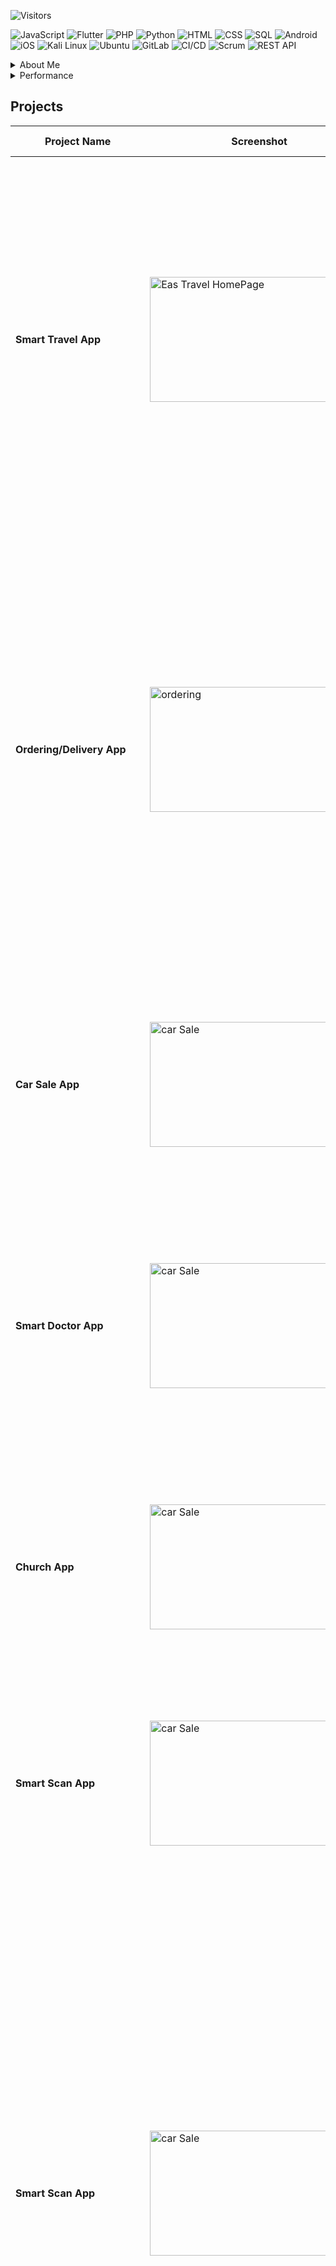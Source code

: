 ![Visitors](https://api.visitorbadge.io/api/visitors?path=https%3A%2F%2Fgithub.com%2FFKdevelopers254%2F&label=VISITORS&countColor=%23263759)


![JavaScript](https://img.shields.io/badge/-JavaScript-yellow)
![Flutter](https://img.shields.io/badge/-Flutter-blue)
![PHP](https://img.shields.io/badge/-PHP-8892BF)
![Python](https://img.shields.io/badge/-Python-3776AB)
![HTML](https://img.shields.io/badge/-HTML-E34F26)
![CSS](https://img.shields.io/badge/-CSS-1572B6)
![SQL](https://img.shields.io/badge/-SQL-4479A1)
![Android](https://img.shields.io/badge/-Android-3DDC84)
![iOS](https://img.shields.io/badge/-iOS-000000)
![Kali Linux](https://img.shields.io/badge/-Kali%20Linux-557C94)
![Ubuntu](https://img.shields.io/badge/-Ubuntu-E95420)
![GitLab](https://img.shields.io/badge/-GitLab-FCA121)
![CI/CD](https://img.shields.io/badge/-CI%2FCD-47A248)
![Scrum](https://img.shields.io/badge/-Scrum-5C9FED)
![REST API](https://img.shields.io/badge/-REST%20API-009688)

<details>

<summary>About Me </summary>


I am passionate about creating high-quality mobile applications that deliver exceptional user experiences. With over 5 years of experience in the field, I have developed a deep understanding of the Flutter framework and its capabilities. Developing high-quality mobile applications using the Flutter framework Building custom UI designs that are both functional and visually appealing Integrating APIs and backend services to create seamless user experiences Creating cross-platform apps for both Android and iOS platforms Debugging and troubleshooting issues to ensure smooth performance

</details>


<details>

  <summary>Performance</summary>

<center>
<picture>
  <source media="(prefers-color-scheme: dark)" srcset="https://github-readme-stats.vercel.app/api?username=FKDevelopers254&show_icons=true&theme=github_dark&count_private=true&line_height=25&hide_title=true">
  <img alt="Github Stats" src="https://github-readme-stats.vercel.app/api?username=FKDevelopers254&show_icons=true&count_private=true&line_height=25&hide_title=true">
</picture>

<picture>
  <source media="(prefers-color-scheme: dark)" srcset="https://github-readme-stats.vercel.app/api/top-langs/?username=FKDevelopers254&layout=compact&theme=github_dark&hide=VHDL,ROFF,CUDA&langs_count=6&card_width=445">
  <img alt="Top langs" src="https://github-readme-stats.vercel.app/api/top-langs/?username=FKDevelopers254&layout=compact&hide=VHDL,ROFF,CUDA&langs_count=6&card_width=445">
</picture>

<!-- <picture>
  <source media="(prefers-color-scheme: dark)" srcset="https://github-readme-stats.vercel.app/api/wakatime?username=FKDevelopers254&layout=compact&theme=github_dark">
  <img alt="FK Devs" src="https://github-readme-stats.vercel.app/api/wakatime?username=FKDevelopers254&layout=compact">
</picture>   

-->
</center>
</details>

## Projects


| Project Name | Screenshot     | Description | Tools Used | Project Repository |
|--------------|----------------|-------------|------------|--------------------|
| **Smart Travel App** |<img src="https://github.com/FKdevelopers254/FKdevelopers254/assets/65674370/2db01571-d359-410c-b8ac-46cd9d10b4b5" alt="Eas Travel HomePage" width= "350" height="200px">   |  <br> Welcome to our all-in-one travel app! With our platform, users can easily plan and book their dream vacations, all while earning rewards and exploring the great outdoors.Our app offers a seamless user experience, allowing users to quickly and easily create an account, login, and start browsing our wide selection of hotels, safari tours, and rental cars. We also offer a wishlist system, so users can save their favorite destinations and come back to them later. | HTML, CSS, JavaScript, Netlify `(Hosting)` | [``Live Preview``](https://eastafricantravel.github.io) |
| **Ordering/Delivery App** |<img src="https://github.com/FKdevelopers254/FKdevelopers254/assets/65674370/031c7e7b-dc44-4211-8b59-5b92b6f93bf0" alt="ordering" width= "350" height="200px"> |  <br> Welcome to Munchies, the ultimate food ordering app! With our platform, users can easily order delicious meals from their favorite restaurants and have them delivered straight to their door. Our app features a secure authentication system, allowing both users and admins to log in and access their accounts. Users can browse menus, select their desired items, and specify their delivery location. Once the order is placed, users can track their delivery in real-time and receive notifications when their food is on the way.! | HTML & CSS | [``Live Preview``](https://onlineaishop.github.io) |
| **Car Sale App** |<img src="https://github.com/FKdevelopers254/FKdevelopers254/assets/65674370/00042359-5b4c-4dde-bd5e-90c8ab64b747" alt="car Sale" width= "350" height="200px"> |  <br> Browse through a diverse range of cars, offering detailed insights and information for enthusiasts looking to explore various models and specifications. Car Seller Interface: Sellers can effortlessly input car details, manage bookings, and interact with potential buyers! | HTML, CSS & JavaScript | [``Live Preview``](https://caraisale.github.io) |
| **Smart Doctor App** |<img src="https://github.com/FKdevelopers254/FKdevelopers254/assets/65674370/5cba93a4-0baa-4456-a45d-a61c2aaf2c51" alt="car Sale" width= "350" height="200px"> |  <br> With our platform, patients can quickly and easily input their symptoms and receive feedback from doctors in real-time. This is especially useful in emergency situations, where patients may not be able to visit a doctor in person. By using our app, patients can get the care they need from the comfort of their own home.! | HTML, CSS & JavaScript | [``Live Preview``](https://clock-digita.netlify.app/) |
| **Church App** |<img src="https://github.com/FKdevelopers254/FKdevelopers254/assets/65674370/5d8d761d-a07c-46c1-8e75-b380970a5540" alt="car Sale" width= "350" height="200px"> |  <br> Browse through a diverse range of cars, offering detailed insights and information for enthusiasts looking to explore various models and specifications. Car Seller Interface: Sellers can effortlessly input car details, manage bookings, and interact with potential buyers! | HTML, CSS & JavaScript | [``Live Preview``](https://clock-digita.netlify.app/) |
| **Smart Scan App** |<img src="https://github.com/FKdevelopers254/FKdevelopers254/assets/65674370/3729af2f-eb7e-40b4-a384-fcddf3ea82ae" alt="car Sale" width= "350" height="200px"> |  <br> Browse through a diverse range of cars, offering detailed insights and information for enthusiasts looking to explore various models and specifications. Car Seller Interface: Sellers can effortlessly input car details, manage bookings, and interact with potential buyers! | HTML, CSS & JavaScript | [``Live Preview``](https://clock-digita.netlify.app/) |
| **Smart Scan App** |<img src="https://github.com/FKdevelopers254/FKdevelopers254/assets/65674370/3729af2f-eb7e-40b4-a384-fcddf3ea82ae" alt="car Sale" width= "350" height="200px"> |  <br>Introducing QRShop, the ultimate shopping app for small business owners. With our platform, shop owners can easily manage their inventory, process transactions, and keep track of sales - all with just a smartphone! QRShop works by scanning QR codes that are placed on each product in the shop. When a customer scans a product's QR code, it's automatically added to their cart with the correct price. This eliminates the need for a traditional barcode scanner and makes the checkout process faster and more efficient. In addition to scanning QR codes, shop owners can also generate their own QR codes for their products. This makes it easy to keep track of inventory and update prices as needed.! | HTML, CSS & JavaScript | [``Live Preview``](https://clock-digita.netlify.app/) |
| **Smart Teacher Quiz App** |<img src="https://github.com/FKdevelopers254/FKdevelopers254/assets/65674370/3729af2f-eb7e-40b4-a384-fcddf3ea82ae" alt="car Sale" width= "350" height="200px"> |  <br>Introducing our new quiz app - the perfect tool for schools, companies, and anyone looking to test their knowledge! With our platform, users can easily take quizzes, track their scores, and compete with friends and colleagues. Our app features a wide variety of questions on different topics, each with a timer to add an extra level of challenge. Users can select their answers before the timer runs out, and the app will show them if they were correct or not. If they answered incorrectly, the correct answer will be displayed, allowing users to learn as they go.The app also includes a login and signup system, so users can track their scores and compete with others. When the quiz is complete, the user's total score is displayed, and the app updates the user's score on the server. This allows users to compete with others and see how they stack up against the competition.! | HTML, CSS & JavaScript | [``Live Preview``](https://clock-digita.netlify.app/) |
| **Crop Image Disease Detection** |<img src="https://github.com/FKdevelopers254/FKdevelopers254/assets/65674370/3729af2f-eb7e-40b4-a384-fcddf3ea82ae" alt="car Sale" width= "350" height="200px"> |  <br>Explore the intersection of technology and agriculture with our innovative Flutter-based Crop Disease Detection app. This powerful application leverages cutting-edge camera technology to identify and diagnose plant diseases by analyzing images of the plant leaves. Seamlessly integrating with the device's camera, the app utilizes advanced image comparison algorithms to provide accurate and swift diagnoses.! | HTML, CSS & JavaScript | [``Live Preview``](https://clock-digita.netlify.app/) |
| **Language Learning/Communication App** |<img src="https://github.com/FKdevelopers254/FKdevelopers254/assets/65674370/3729af2f-eb7e-40b4-a384-fcddf3ea82ae" alt="car Sale" width= "350" height="200px"> |  <br>Introducing our new language app - the perfect tool for anyone looking to learn a new language or communicate with people who speak different languages! Our app allows users to easily translate from English to any other language, and includes a speech feature to help with pronunciation.With our platform, users can enter any English word or phrase and receive an accurate translation in their desired language. Our app includes a wide variety of languages, from Spanish and French to Chinese and Arabic, so users can communicate with people from all over the world.! | HTML, CSS & JavaScript | [``Live Preview``](https://clock-digita.netlify.app/) |





<img src="https://github.com/FKdevelopers254/FKdevelopers254/assets/65674370/2db01571-d359-410c-b8ac-46cd9d10b4b5" alt="Eas Travel HomePage" height="350">
<img src="https://github.com/FKdevelopers254/FKdevelopers254/assets/65674370/8201c610-45a1-4835-927c-4bd8471cae64" alt="Screenshot (108)" height="350">
<img src="https://github.com/FKdevelopers254/FKdevelopers254/assets/65674370/c93e7d3e-1516-4ecc-ac69-154e009730e5" alt="Crop Guardian Home Page" height="350">
<img src="https://github.com/FKdevelopers254/FKdevelopers254/assets/65674370/5d8d761d-a07c-46c1-8e75-b380970a5540" alt="Admin Page Church App" height="350">
<img src="https://github.com/FKdevelopers254/FKdevelopers254/assets/65674370/3729af2f-eb7e-40b4-a384-fcddf3ea82ae" alt="Smart Scan" height="350">
<img src="https://github.com/FKdevelopers254/FKdevelopers254/assets/65674370/a48fc1fd-1b42-4422-b995-4901b68dc7c1" alt="Tour Agency App HomePage" height="350">
<img src="https://github.com/FKdevelopers254/FKdevelopers254/assets/65674370/5cba93a4-0baa-4456-a45d-a61c2aaf2c51" alt="Smart Medical Monitor App" height="350">
<img src="https://github.com/FKdevelopers254/FKdevelopers254/assets/65674370/00042359-5b4c-4dde-bd5e-90c8ab64b747" alt="Car App HomePage" height="350">
<img src="https://github.com/FKdevelopers254/FKdevelopers254/assets/65674370/c1707f04-60bc-424b-a055-cdb087984ba6" alt="Crop Disease Detection" height="350">
<img src="https://github.com/FKdevelopers254/FKdevelopers254/assets/65674370/031c7e7b-dc44-4211-8b59-5b92b6f93bf0" alt="Food APP Detailed Page" height="350">



Smart Travel,Store Inventory Management,Pocket Bible App,Assistant Doctor Medicare,Smart Teacher,Quiz App,Food Ordering,Eccommerce App,Music App

   
<img src="https://github.com/FKdevelopers254/FKdevelopers254/assets/65674370/4a45316f-3fec-490a-8953-a19b88c7c6cf" alt="intro page" height="150">
<img src="https://github.com/FKdevelopers254/FKdevelopers254/assets/65674370/31760a6d-4ae7-46f0-a4be-c6d771b89f63" alt="available car" height="150">
<img src="https://github.com/FKdevelopers254/FKdevelopers254/assets/65674370/1d8ae2bc-7cbc-40ea-b768-6171e9114edd" alt="homepage" height="150">
<img src="https://github.com/FKdevelopers254/FKdevelopers254/assets/65674370/42cde042-cef2-4178-81af-40e9535f97a4" alt="car specification" height="150">
<img src="https://github.com/FKdevelopers254/FKdevelopers254/assets/65674370/9961057e-00ce-402b-a7d6-4c07d4c0d034" alt="tools" height="150">
<img src="https://github.com/FKdevelopers254/FKdevelopers254/assets/65674370/d8bf8e35-e4dd-484c-939d-5f1bcdae6b68" alt="tools" height="150">
<img src="https://github.com/FKdevelopers254/FKdevelopers254/assets/65674370/705fbd7a-53f3-4504-af8c-7d027c4842dd" alt="tools" height="150">
<img src="https://github.com/FKdevelopers254/FKdevelopers254/assets/65674370/92401e1c-7d33-4a63-a0d4-4df17fa453de" alt="tools" height="150">








## Skills
- Flutter,Dart,Java,RESTful APIs,Git,Agile/Scrum

## Education
- Bachelor's Degree in Computer Science, University Of Nairobi, 2018-2024
- CCNA Routing & Switching, ZETECH University, 2017-2018

## Contact Information
- Email: fkdevelopers254@gmail.com
- [LinkedIn:] (https://www.linkedin.com/in/francisnzoka/)
- [Website:] (https://secureworldhost.xyz)


(https://github.com/FKdevelopers254/FKdevelopers254/blob/main/prototype.html)
https://github.com/FKdevelopers254/FKdevelopers254/blob/main/prototype.html
